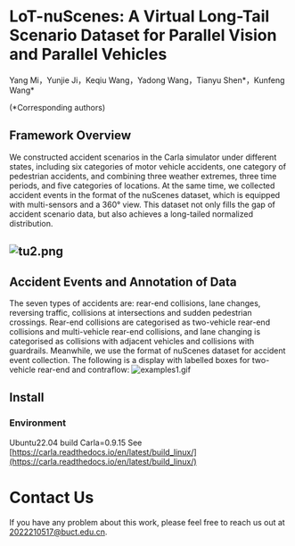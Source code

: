 # LoT-nuScenes: A Virtual Long-Tail Scenario Dataset for Parallel Vision and Parallel Vehicles
Yang Mi，Yunjie Ji，Keqiu Wang，Yadong Wang，Tianyu Shen*，Kunfeng Wang*

 (*Corresponding authors)  
## Framework Overview
We constructed accident scenarios in the Carla simulator under different states, including six categories of motor vehicle accidents, one category of pedestrian accidents, and combining three weather extremes, three time periods, and five categories of locations. At the same time, we collected accident events in the format of the nuScenes dataset, which is equipped with multi-sensors and a 360° view. This dataset not only fills the gap of accident scenario data, but also achieves a long-tailed normalized distribution.
## ![tu2.png](https://cdn.nlark.com/yuque/0/2024/png/46551520/1721093518067-69251208-f39c-4149-b439-52e8af386849.png#averageHue=%23e4e2de&clientId=u10cd986a-175d-4&from=drop&id=EOU1m&originHeight=858&originWidth=1801&originalType=binary&ratio=1.5&rotation=0&showTitle=false&size=1163925&status=done&style=none&taskId=ua9dc468b-271b-4740-90be-edb001645ef&title=)
## Accident Events and Annotation of Data
The seven types of accidents are: rear-end collisions, lane changes, reversing traffic, collisions at intersections and sudden pedestrian crossings. Rear-end collisions are categorised as two-vehicle rear-end collisions and multi-vehicle rear-end collisions, and lane changing is categorised as collisions with adjacent vehicles and collisions with guardrails. Meanwhile, we use the format of nuScenes dataset for accident event collection. The following is a display with labelled boxes for two-vehicle rear-end and contraflow:
![examples1.gif](https://imgur.com/a/KOP1TWb/examples1.gif)
## Install
### Environment
Ubuntu22.04  build Carla=0.9.15   See [https://carla.readthedocs.io/en/latest/build_linux/](https://carla.readthedocs.io/en/latest/build_linux/)
# Contact Us
 If you have any problem about this work, please feel free to reach us out at  2022210517@buct.edu.cn.
